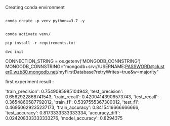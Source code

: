Creating conda environment

```

conda create -p venv python==3.7 -y

```

```

conda activate venv/

```

```
pip install -r requirements.txt

```

```
dvc init

```
CONNECTION_STRING = os.getenv('MONGODB_CONNSTRING')
MONGODB_CONNSTRING="mongodb+srv://USERNAME:PASSWORD@cluster0.wzb80.mongodb.net/myFirstDatabase?retryWrites=true&w=majority"


first experiment result :

'train_precision': 0.7549085985104943, 'test_precision': 0.6562922868741543, 'train_recall': 0.42004143906573743, 'test_recall': 0.3654860587792012, 'train_f1': 0.5397555367300012, 'test_f1': 0.46950629235237173, 'train_accuracy': 0.8415416666666666, 'test_accuracy': 0.8173333333333334, 'accuracy_diff': 0.024208333333333276, 'model_accuracy': 0.8294375
